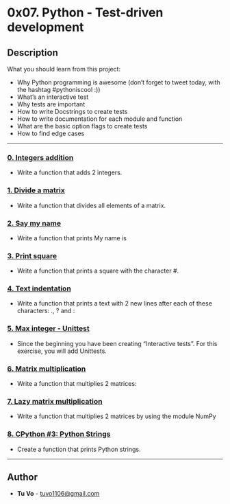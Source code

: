 # 0x07. Python - Test-driven development

## Description
What you should learn from this project:

* Why Python programming is awesome (don’t forget to tweet today, with the hashtag #pythoniscool :))
* What’s an interactive test
* Why tests are important
* How to write Docstrings to create tests
* How to write documentation for each module and function
* What are the basic option flags to create tests
* How to find edge cases

---

### [0. Integers addition](./0-add_integer.py)
* Write a function that adds 2 integers.


### [1. Divide a matrix](./2-matrix_divided.py)
* Write a function that divides all elements of a matrix.


### [2. Say my name](./3-say_my_name.py)
* Write a function that prints My name is <first name> <last name>


### [3. Print square](./4-print_square.py)
* Write a function that prints a square with the character #.


### [4. Text indentation](./5-text_indentation.py)
* Write a function that prints a text with 2 new lines after each of these characters: ., ? and :


### [5. Max integer - Unittest](./tests/6-max_integer_test.py)
* Since the beginning you have been creating “Interactive tests”. For this exercise, you will add Unittests.


### [6. Matrix multiplication](./100-matrix_mul.py)
* Write a function that multiplies 2 matrices:


### [7. Lazy matrix multiplication](./101-lazy_matrix_mul.py)
* Write a function that multiplies 2 matrices by using the module NumPy


### [8. CPython #3: Python Strings](./102-python.c)
* Create a function that prints Python strings.

---

## Author
* **Tu Vo** - [tuvo1106@gmail.com](https://github.com/tuvo1106)
